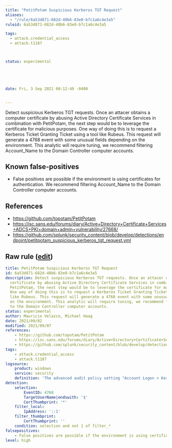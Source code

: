 ```yaml
---
title: "PetitPotam Suspicious Kerberos TGT Request"
aliases:
  - "/rule/6a53d871-682d-40b6-83e0-b7c1a6c4e3a5"
ruleid: 6a53d871-682d-40b6-83e0-b7c1a6c4e3a5

tags:
  - attack.credential_access
  - attack.t1187



status: experimental





date: Fri, 3 Sep 2021 00:12:49 -0400


---
```


Detect suspicious Kerberos TGT requests. Once an attacer obtains a computer certificate by abusing Active Directory Certificate Services in combination with PetitPotam, the next step would be to leverage the certificate for malicious purposes. One way of doing this is to request a Kerberos Ticket Granting Ticket using a tool like Rubeus. This request will generate a 4768 event with some unusual fields depending on the environment. This analytic will require tuning, we recommend filtering Account_Name to the Domain Controller computer accounts.

<!--more-->


## Known false-positives

* False positives are possible if the environment is using certificates for authentication. We recommend filtering Account_Name to the Domain Controller computer accounts.



## References

* https://github.com/topotam/PetitPotam
* https://isc.sans.edu/forums/diary/Active+Directory+Certificate+Services+ADCS+PKI+domain+admin+vulnerability/27668/
* https://github.com/splunk/security_content/blob/develop/detections/endpoint/petitpotam_suspicious_kerberos_tgt_request.yml


## Raw rule ([edit](https://github.com/SigmaHQ/sigma/edit/master/rules/windows/builtin/security/win_petitpotam_susp_tgt_request.yml))
```yaml
title: PetitPotam Suspicious Kerberos TGT Request
id: 6a53d871-682d-40b6-83e0-b7c1a6c4e3a5
description: Detect suspicious Kerberos TGT requests. Once an attacer obtains a computer
  certificate by abusing Active Directory Certificate Services in combination with
  PetitPotam, the next step would be to leverage the certificate for malicious purposes.
  One way of doing this is to request a Kerberos Ticket Granting Ticket using a tool
  like Rubeus. This request will generate a 4768 event with some unusual fields depending
  on the environment. This analytic will require tuning, we recommend filtering Account_Name
  to the Domain Controller computer accounts.
status: experimental
author: Mauricio Velazco, Michael Haag
date: 2021/09/02
modified: 2021/09/07
references:
    - https://github.com/topotam/PetitPotam
    - https://isc.sans.edu/forums/diary/Active+Directory+Certificate+Services+ADCS+PKI+domain+admin+vulnerability/27668/
    - https://github.com/splunk/security_content/blob/develop/detections/endpoint/petitpotam_suspicious_kerberos_tgt_request.yml
tags:
    - attack.credential_access
    - attack.t1187
logsource:
    product: windows
    service: security
    definition: 'The advanced audit policy setting "Account Logon > Kerberos Authentication Service" must be configured for Success/Failure'
detection:
    selection:
        EventID: 4768
        TargetUserName|endswith: '$'
        CertThumbprint: '*'
    filter_local:
        IpAddress: '::1'
    filter_thumbprint:
        CertThumbprint: ''
    condition: selection and not 1 of filter_*
falsepositives:
    - False positives are possible if the environment is using certificates for authentication. We recommend filtering Account_Name to the Domain Controller computer accounts.
level: high

```
